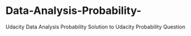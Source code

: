 # Data-Analysis-Probability-
Udacity Data Analysis Probability 
Solution to Udacity Probability Question
